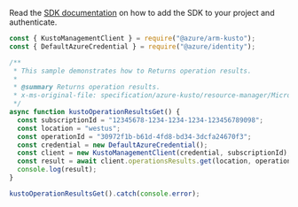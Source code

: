 Read the [SDK documentation](https://github.com/Azure/azure-sdk-for-js/blob/%40azure%2Farm-kusto_7.1.1/sdk/kusto/arm-kusto/README.md) on how to add the SDK to your project and authenticate.

```javascript
const { KustoManagementClient } = require("@azure/arm-kusto");
const { DefaultAzureCredential } = require("@azure/identity");

/**
 * This sample demonstrates how to Returns operation results.
 *
 * @summary Returns operation results.
 * x-ms-original-file: specification/azure-kusto/resource-manager/Microsoft.Kusto/stable/2022-02-01/examples/KustoOperationResultsGet.json
 */
async function kustoOperationResultsGet() {
  const subscriptionId = "12345678-1234-1234-1234-123456789098";
  const location = "westus";
  const operationId = "30972f1b-b61d-4fd8-bd34-3dcfa24670f3";
  const credential = new DefaultAzureCredential();
  const client = new KustoManagementClient(credential, subscriptionId);
  const result = await client.operationsResults.get(location, operationId);
  console.log(result);
}

kustoOperationResultsGet().catch(console.error);
```
